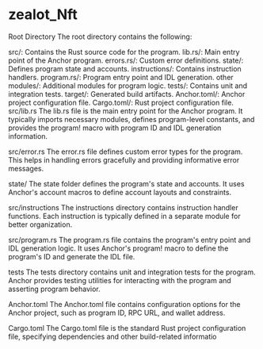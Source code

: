 # zealot_Nft

Root Directory
The root directory  contains the following:

src/: Contains the Rust source code for the program.
lib.rs/: Main entry point of the Anchor program.
errors.rs/: Custom error definitions.
state/: Defines program state and accounts.
instructions/: Contains instruction handlers.
program.rs/: Program entry point and IDL generation.
other modules/: Additional modules for program logic.
tests/: Contains unit and integration tests.
target/: Generated build artifacts.
Anchor.toml/: Anchor project configuration file.
Cargo.toml/: Rust project configuration file.
src/lib.rs
The lib.rs file is the main entry point for the Anchor program. It typically imports necessary modules, defines program-level constants, and provides the program! macro with program ID and IDL generation information.

src/error.rs
The error.rs file defines custom error types for the program. This helps in handling errors gracefully and providing informative error messages.

state/
The state folder defines the program's state and accounts. It uses Anchor's account macros to define account layouts and constraints.

src/instructions
The instructions directory contains instruction handler functions. Each instruction is typically defined in a separate module for better organization.

src/program.rs
The program.rs file contains the program's entry point and IDL generation logic. It uses Anchor's program! macro to define the program's ID and generate the IDL file.

tests
The tests directory contains unit and integration tests for the program. Anchor provides testing utilities for interacting with the program and asserting program behavior.

Anchor.toml
The Anchor.toml file contains configuration options for the Anchor project, such as program ID, RPC URL, and wallet address.

Cargo.toml
The Cargo.toml file is the standard Rust project configuration file, specifying dependencies and other build-related informatio